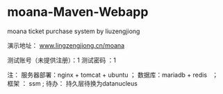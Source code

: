 # moana-Maven-Webapp
moana ticket purchase system by liuzengjiong

演示地址： 
www.lingzengjiong.cn/moana

测试账号（未提供注册）：1
测试密码 ：1




注：
服务器部署：nginx + tomcat + ubuntu  ； 
数据库：mariadb + redis   ；   
框架 ： ssm    ;
待办：
持久层待换为datanucleus

